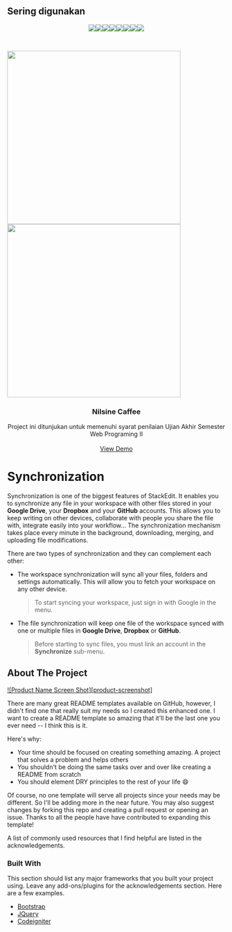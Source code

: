 ## Sering digunakan
<p align="center">
<img src="https://img.shields.io/badge/MySQL-00000F?style=for-the-badge&logo=mysql&logoColor=white" /><img src="https://img.shields.io/badge/HTML5-E34F26?style=for-the-badge&logo=html5&logoColor=white"/><img src="https://img.shields.io/badge/CSS3-1572B6?style=for-the-badge&logo=css3&logoColor=white"/><img src="https://img.shields.io/badge/JavaScript-F7DF1E?style=for-the-badge&logo=javascript&logoColor=black"/><img src="https://img.shields.io/badge/Stack_Overflow-FE7A16?style=for-the-badge&logo=stack-overflow&logoColor=white"/><img src="https://img.shields.io/badge/PHP-777BB4?style=for-the-badge&logo=php&logoColor=white"/><img src="https://img.shields.io/badge/Bootstrap-563D7C?style=for-the-badge&logo=bootstrap&logoColor=white"/><img src="https://img.shields.io/badge/Codeigniter-EF4223?style=for-the-badge&logo=codeigniter&logoColor=white"/></p>

<!-- PROJECT LOGO -->
<br />
<p align="row">
<img src= "https://user-images.githubusercontent.com/59318022/119240343-1e605a00-bb79-11eb-9c1f-06325bcb2adb.png" width="400" >
<img src= "https://www.google.com/url?sa=i&url=https%3A%2F%2Ftwitter.com%2F_nusamandiri&psig=AOvVaw0nYaTMQC-2U_I_1y79ulqA&ust=1622394804464000&source=images&cd=vfe&ved=0CAIQjRxqFwoTCNCa8uWx7_ACFQAAAAAdAAAAABAD" width="400" >
</p>

  <h3 align="center">Nilsine Caffee</h3>

  <p align="center">
     Project ini ditunjukan untuk memenuhi syarat penilaian Ujian Akhir Semester Web Programing II
    <br />
    <br />
    <a href="https://kopi-santuy.my.id">View Demo</a>
  </p>
</p>

# Synchronization

Synchronization is one of the biggest features of StackEdit. It enables you to synchronize any file in your workspace with other files stored in your **Google Drive**, your **Dropbox** and your **GitHub** accounts. This allows you to keep writing on other devices, collaborate with people you share the file with, integrate easily into your workflow... The synchronization mechanism takes place every minute in the background, downloading, merging, and uploading file modifications.

There are two types of synchronization and they can complement each other:

- The workspace synchronization will sync all your files, folders and settings automatically. This will allow you to fetch your workspace on any other device.
	> To start syncing your workspace, just sign in with Google in the menu.

- The file synchronization will keep one file of the workspace synced with one or multiple files in **Google Drive**, **Dropbox** or **GitHub**.
	> Before starting to sync files, you must link an account in the **Synchronize** sub-menu.

## About The Project

[![Product Name Screen Shot][product-screenshot]](https://example.com)

There are many great README templates available on GitHub, however, I didn't find one that really suit my needs so I created this enhanced one. I want to create a README template so amazing that it'll be the last one you ever need -- I think this is it.

Here's why:
* Your time should be focused on creating something amazing. A project that solves a problem and helps others
* You shouldn't be doing the same tasks over and over like creating a README from scratch
* You should element DRY principles to the rest of your life :smile:

Of course, no one template will serve all projects since your needs may be different. So I'll be adding more in the near future. You may also suggest changes by forking this repo and creating a pull request or opening an issue. Thanks to all the people have have contributed to expanding this template!

A list of commonly used resources that I find helpful are listed in the acknowledgements.

### Built With

This section should list any major frameworks that you built your project using. Leave any add-ons/plugins for the acknowledgements section. Here are a few examples.

* [Bootstrap](https://getbootstrap.com)
* [JQuery](https://jquery.com)
* [Codeigniter](https://codeigniter.com)
